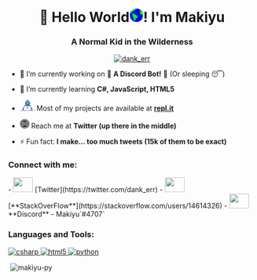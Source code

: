 <h1 align="center">👋 Hello World<img src="https://github.com/reachvivek/reachvivek/blob/master/Assets/Earth.gif" width="28px">! I'm Makiyu</h1>
<h3 align="center">A Normal Kid in the Wilderness</h3>

<p align="center"> <a href="https://twitter.com/dank_err" target="blank"><img src="https://img.shields.io/twitter/follow/dank_err?logo=twitter&style=for-the-badge" alt="dank_err" /></a> </p>

- 🔭 I’m currently working on 🤖 **A Discord Bot!** 🤖  (Or sleeping 😴)

- 🌱 I’m currently learning **C#, JavaScript, HTML5**

- <img src="https://github.com/reachvivek/reachvivek/blob/master/Assets/Developer.gif" width="30px"> Most of my projects are available at [**repl.it**](https://repl.it/@Makiyu)

- <img src="https://github.com/Makiyu-py/Makiyu-py/blob/main/assets/mail-clipart.png" width="19px"> Reach me at **Twitter (up there in the middle)**

- ⚡ Fun fact: **I make... too much tweets (15k of them to be exact)**

<h3 align="left">Connect with me:</h3>
- <img src="https://cdn.jsdelivr.net/npm/simple-icons@3.0.1/icons/twitter.svg" height="30" width="40" /> [Twitter](https://twitter.com/dank_err)
- <img src="https://cdn.jsdelivr.net/npm/simple-icons@3.0.1/icons/stackoverflow.svg" height="30" width="40" /> [**StackOverFlow**](https://stackoverflow.com/users/14614326)
- <img src=="https://www.freeiconspng.com/img/43736" height="30" width="40" /> **Discord** - Makiyu`#4707`

<h3 align="left">Languages and Tools:</h3>
<p align="left"> <a href="https://www.w3schools.com/cs" target="_blank"> <img src="https://devicons.github.io/devicon/devicon.git/icons/csharp/csharp-original.svg" alt="csharp" width="40" height="40"/> </a> <a href="https://www.w3.org/html/" target="_blank"> <img src="https://devicons.github.io/devicon/devicon.git/icons/html5/html5-original-wordmark.svg" alt="html5" width="40" height="40"/> </a> <a href="https://www.python.org" target="_blank"> <img src="https://devicons.github.io/devicon/devicon.git/icons/python/python-original.svg" alt="python" width="40" height="40"/> </a> </p>

<p>&nbsp;<img align="center" src="https://github-readme-stats.vercel.app/api?username=makiyu-py&show_icons=true&locale=en" alt="makiyu-py" /></p>
